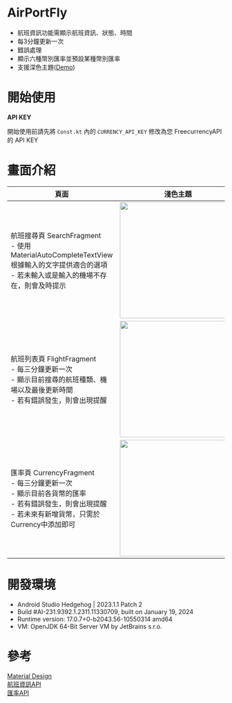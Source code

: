 # AirPortFly
- 航班資訊功能需顯示航班資訊、狀態、時間
- 每3分鐘更新一次
- 錯誤處理
- 顯示六種幣別匯率並預設某種幣別匯率
- 支援深色主題([Demo](https://github.com/tung0413/AirPortFly/tree/main/screenRecord))

# 開始使用
**API KEY**   
  
開始使用前請先將 `Const.kt` 內的 `CURRENCY_API_KEY` 修改為您 FreecurrencyAPI 的 API KEY

# 畫面介紹
| 頁面 | 淺色主題 |
| --- | --- |
| 航班搜尋頁 SearchFragment <br> - 使用 MaterialAutoCompleteTextView 根據輸入的文字提供適合的選項 <br> - 若未輸入或是輸入的機場不存在，則會及時提示 | <img src="screenRecord/light_search.gif" height="ˊ600" width="270">  |
| 航班列表頁 FlightFragment <br> - 每三分鐘更新一次 <br> - 顯示目前搜尋的航班種類、機場以及最後更新時間 <br> - 若有錯誤發生，則會出現提醒 |  <img src="screenRecord/light_flight.gif" height="ˊ600" width="270"> |
| 匯率頁 CurrencyFragment <br> - 每三分鐘更新一次 <br>  - 顯示目前各貨幣的匯率 <br> - 若有錯誤發生，則會出現提醒 <br> - 若未來有新增貨幣，只需於Currency中添加即可 |  <img src="screenRecord/light_currency.gif" height="ˊ600" width="270"> |

# 開發環境
- Android Studio Hedgehog | 2023.1.1 Patch 2
- Build #AI-231.9392.1.2311.11330709, built on January 19, 2024
- Runtime version: 17.0.7+0-b2043.56-10550314 amd64
- VM: OpenJDK 64-Bit Server VM by JetBrains s.r.o.

# 參考
[Material Design](https://m3.material.io/)  
[航班資訊API](http://e-traffic.taichung.gov.tw/DataAPI/swagger/ui/index#!/AirPortFlyAPI/AirPortFlyAPI_Get)  
[匯率API](https://freecurrencyapi.com/)  